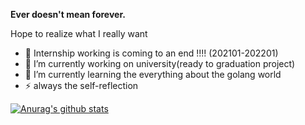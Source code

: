 **Ever doesn't mean forever.**

Hope to realize what I really want 


- 👷 Internship working is coming to an end !!!! (202101-202201)  
- 🔭 I’m currently working on university(ready to graduation project)
- 🌱 I’m currently learning the everything about the golang world
- ⚡ always the self-reflection


[![Anurag's github stats](https://github-readme-stats.vercel.app/api?username=catwithtudou&show_icons=true&theme=radical)](https://github.com/anuraghazra/github-readme-stats)
